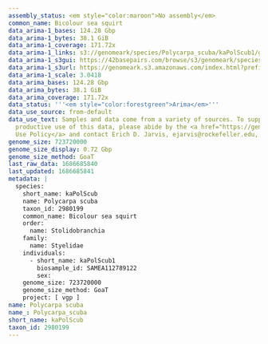 ```yaml
---
assembly_status: <em style="color:maroon">No assembly</em>
common_name: Bicolour sea squirt
data_arima-1_bases: 124.28 Gbp
data_arima-1_bytes: 38.1 GiB
data_arima-1_coverage: 171.72x
data_arima-1_links: s3://genomeark/species/Polycarpa_scuba/kaPolScub1/genomic_data/arima/<br>
data_arima-1_s3gui: https://42basepairs.com/browse/s3/genomeark/species/Polycarpa_scuba/kaPolScub1/genomic_data/arima/
data_arima-1_s3url: https://genomeark.s3.amazonaws.com/index.html?prefix=species/Polycarpa_scuba/kaPolScub1/genomic_data/arima/
data_arima-1_scale: 3.0418
data_arima_bases: 124.28 Gbp
data_arima_bytes: 38.1 GiB
data_arima_coverage: 171.72x
data_status: '''<em style="color:forestgreen">Arima</em>'''
data_use_source: from-default
data_use_text: Samples and data come from a variety of sources. To support fair and
  productive use of this data, please abide by the <a href="https://genome10k.soe.ucsc.edu/data-use-policies/">Data
  Use Policy</a> and contact Erich D. Jarvis, ejarvis@rockefeller.edu, with any questions.
genome_size: 723720000
genome_size_display: 0.72 Gbp
genome_size_method: GoaT
last_raw_data: 1686685840
last_updated: 1686685841
metadata: |
  species:
    short_name: kaPolScub
    name: Polycarpa scuba
    taxon_id: 2980199
    common_name: Bicolour sea squirt
    order:
      name: Stolidobranchia
    family:
      name: Styelidae
    individuals:
      - short_name: kaPolScub1
        biosample_id: SAMEA112789122
        sex:
    genome_size: 723720000
    genome_size_method: GoaT
    project: [ vgp ]
name: Polycarpa scuba
name_: Polycarpa_scuba
short_name: kaPolScub
taxon_id: 2980199
---
```

